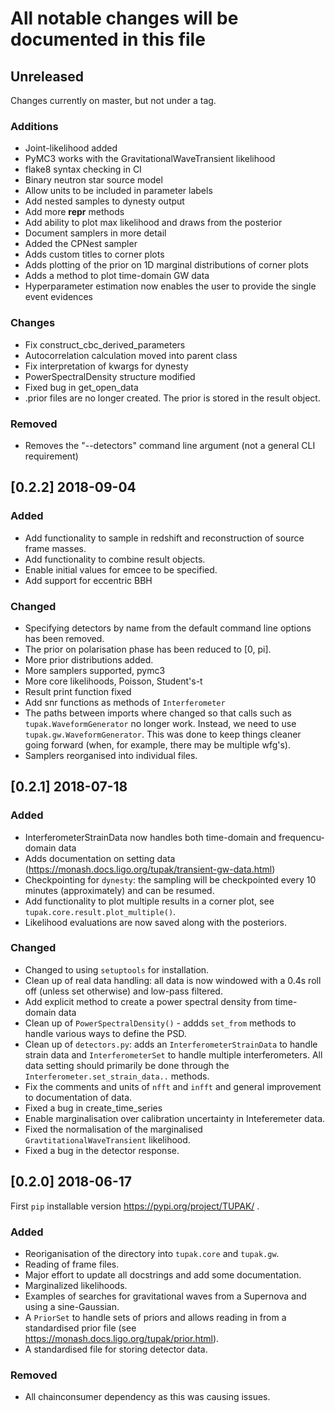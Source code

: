 # All notable changes will be documented in this file

## Unreleased

Changes currently on master, but not under a tag.

### Additions
- Joint-likelihood added
- PyMC3 works with the GravitationalWaveTransient likelihood
- flake8 syntax checking in CI
- Binary neutron star source model
- Allow units to be included in parameter labels
- Add nested samples to dynesty output
- Add more __repr__ methods
- Add ability to plot max likelihood and draws from the posterior
- Document samplers in more detail
- Added the CPNest sampler
- Adds custom titles to corner plots
- Adds plotting of the prior on 1D marginal distributions of corner plots
- Adds a method to plot time-domain GW data
- Hyperparameter estimation now enables the user to provide the single event evidences

### Changes
- Fix construct_cbc_derived_parameters
- Autocorrelation calculation moved into parent class
- Fix interpretation of kwargs for dynesty
- PowerSpectralDensity structure modified
- Fixed bug in get_open_data 
- .prior files are no longer created. The prior is stored in the result object.

### Removed
- Removes the "--detectors" command line argument (not a general CLI requirement)

## [0.2.2] 2018-09-04

### Added
- Add functionality to sample in redshift and reconstruction of source frame masses.
- Add functionality to combine result objects.
- Enable initial values for emcee to be specified.
- Add support for eccentric BBH

### Changed
- Specifying detectors by name from the default command line options has been removed.
- The prior on polarisation phase has been reduced to [0, pi].
- More prior distributions added.
- More samplers supported, pymc3
- More core likelihoods, Poisson, Student's-t
- Result print function fixed
- Add snr functions as methods of `Interferometer`
- The paths between imports where changed so that calls such as
  `tupak.WaveformGenerator` no longer work. Instead, we need to use
  `tupak.gw.WaveformGenerator`. This was done to keep things cleaner going
  forward (when, for example, there may be multiple wfg's).
- Samplers reorganised into individual files.

## [0.2.1] 2018-07-18

### Added
- InterferometerStrainData now handles both time-domain and frequencu-domain data
- Adds documentation on setting data (https://monash.docs.ligo.org/tupak/transient-gw-data.html)
- Checkpointing for `dynesty`: the sampling will be checkpointed every 10 minutes (approximately) and can be resumed.
- Add functionality to plot multiple results in a corner plot, see `tupak.core.result.plot_multiple()`.
- Likelihood evaluations are now saved along with the posteriors.

### Changed
- Changed to using `setuptools` for installation.
- Clean up of real data handling: all data is now windowed with a 0.4s roll off (unless set otherwise) and low-pass filtered.
- Add explicit method to create a power spectral density from time-domain data
- Clean up of `PowerSpectralDensity()` - addds `set_from` methods to handle various ways to define the PSD.
- Clean up of `detectors.py`: adds an `InterferometerStrainData` to handle strain data and `InterferometerSet` to handle multiple interferometers. All data setting should primarily be done through the `Interferometer.set_strain_data..` methods.
- Fix the comments and units of `nfft` and `infft` and general improvement to documentation of data.
- Fixed a bug in create_time_series
- Enable marginalisation over calibration uncertainty in Inteferemeter data.
- Fixed the normalisation of the marginalised `GravtitationalWaveTransient` likelihood.
- Fixed a bug in the detector response.

## [0.2.0] 2018-06-17

First `pip` installable version https://pypi.org/project/TUPAK/ .

### Added
- Reoriganisation of the directory into `tupak.core` and `tupak.gw`.
- Reading of frame files.
- Major effort to update all docstrings and add some documentation.
- Marginalized likelihoods.
- Examples of searches for gravitational waves from a Supernova and using a sine-Gaussian.
- A `PriorSet` to handle sets of priors and allows reading in from a standardised prior file (see https://monash.docs.ligo.org/tupak/prior.html).
- A standardised file for storing detector data.

### Removed
- All chainconsumer dependency as this was causing issues.

